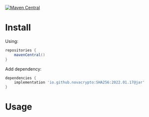 [![Maven Central](https://img.shields.io/maven-central/v/io.github.novacrypto/SHA256)](https://search.maven.org/artifact/io.github.novacrypto/SHA256/)

# Install

Using:

```groovy
repositories {
    mavenCentral()
}
```

Add dependency:

```groovy
dependencies {
    implementation 'io.github.novacrypto:SHA256:2022.01.17@jar'
}
```

# Usage


